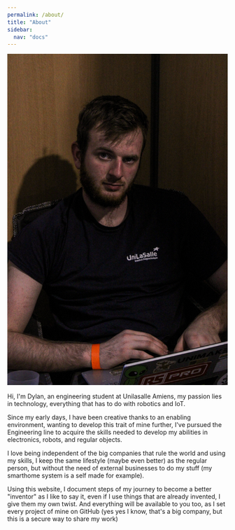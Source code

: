 ```yaml
---
permalink: /about/
title: "About"
sidebar:
  nav: "docs"
---
```



![Me Dylan Looij](/assets/images/PhotoMe.jpg)


Hi, I'm Dylan, an engineering student at Unilasalle Amiens, my passion lies in technology, everything that has to do with robotics and IoT.

Since my early days, I have been creative thanks to an enabling environment, wanting to develop this trait of mine further, I've pursued the Engineering line to acquire the skills needed to develop my abilities in electronics, robots, and regular objects.

I love being independent of the big companies that rule the world and using my skills, I keep the same lifestyle (maybe even better) as the regular person, but without the need of external businesses to do my stuff (my smarthome system is a self made for example).

Using this website, I document steps of my journey to become a better "inventor" as I like to say it, even if I use things that are already invented, I give them my own twist.
And everything will be available to you too, as I set every project of mine on GitHub (yes yes I know, that's a big company, but this is a secure way to share my work)